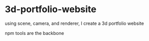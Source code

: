 # 3d-portfolio-website
using scene, camera, and renderer, I create a 3d portfolio website


npm tools are the backbone

